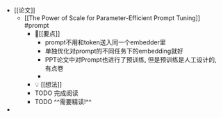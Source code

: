 - [[论文]]
	- [[The Power of Scale for Parameter-Efficient Prompt Tuning]] #prompt
		- 📌[[要点]]
			- prompt不用和token送入同一个embedder里
			- 单独优化对prompt的不同任务下的embedding就好
			- PPT论文中对Prompt也进行了预训练, 但是预训练是人工设计的, 有点卷
			-
		- 💡  [[想法]]
		- TODO 完成阅读
		- TODO ^^需要精读!^^
-